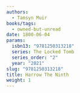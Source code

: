```yaml
---
authors:
  - Tamsyn Muir
books/tags:
  - owned-but-unread
date: 1800-06-04
params:
  isbn13: "9781250313218"
  series: The Locked Tomb
  series_order: "2"
  year: "2021"
slug: "9781250313218"
title: Harrow The Ninth
weight: 1
---
```


<!--more-->
